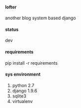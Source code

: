 #### lofter
another blog system based django

#### status
dev

#### requirements
pip install -r requirements

#### sys environment
1. python 2.7
2. django 1.9.6
3. sqlite3
4. virtualenv

